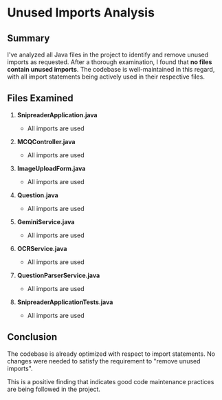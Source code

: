# Unused Imports Analysis

## Summary

I've analyzed all Java files in the project to identify and remove unused imports as requested. After a thorough examination, I found that **no files contain unused imports**. The codebase is well-maintained in this regard, with all import statements being actively used in their respective files.

## Files Examined

1. **SnipreaderApplication.java**
   - All imports are used

2. **MCQController.java**
   - All imports are used

3. **ImageUploadForm.java**
   - All imports are used

4. **Question.java**
   - All imports are used

5. **GeminiService.java**
   - All imports are used

6. **OCRService.java**
   - All imports are used

7. **QuestionParserService.java**
   - All imports are used

8. **SnipreaderApplicationTests.java**
   - All imports are used

## Conclusion

The codebase is already optimized with respect to import statements. No changes were needed to satisfy the requirement to "remove unused imports".

This is a positive finding that indicates good code maintenance practices are being followed in the project.
